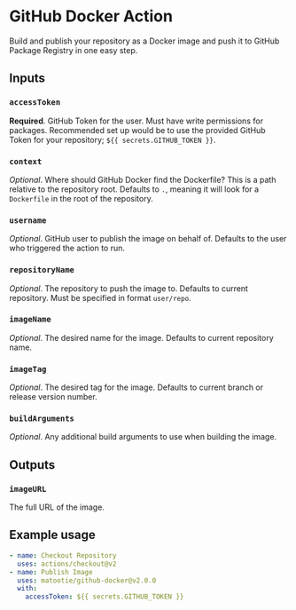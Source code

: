 # GitHub Docker Action

Build and publish your repository as a Docker image and push it to GitHub Package Registry in one easy step.

## Inputs

### `accessToken`

**Required**. GitHub Token for the user. Must have write permissions for packages. Recommended set up would be to use the provided GitHub Token for your repository; `${{ secrets.GITHUB_TOKEN }}`.

### `context`

*Optional*. Where should GitHub Docker find the Dockerfile? This is a path relative to the repository root. Defaults to `.`, meaning it will look for a `Dockerfile` in the root of the repository.

### `username`

*Optional*. GitHub user to publish the image on behalf of. Defaults to the user who triggered the action to run.

### `repositoryName`

*Optional*. The repository to push the image to. Defaults to current repository. Must be specified in format `user/repo`.

### `imageName`

*Optional*. The desired name for the image. Defaults to current repository name.

### `imageTag`

*Optional*. The desired tag for the image. Defaults to current branch or release version number.

### `buildArguments`

*Optional*. Any additional build arguments to use when building the image.

## Outputs

### `imageURL`

The full URL of the image.

## Example usage

```yaml
- name: Checkout Repository
  uses: actions/checkout@v2
- name: Publish Image
  uses: matootie/github-docker@v2.0.0
  with:
    accessToken: ${{ secrets.GITHUB_TOKEN }}
```
